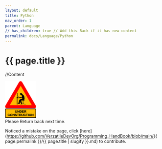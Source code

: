 ```yaml
---
layout: default
title: Python
nav_order: 1
parent: Language
// has_children: true // Add this Back if it has new content
permalink: docs/Language/Python
---
```


{{ page.title }}
======================

//Content

<!-- https://pngimg.com/image/50755 Image Source (Unmodified)-->
<img src="/images/under_construction.png" alt="Header" style="width:20%;">
<br>
Please Return back next time.

Noticed a mistake on the page, click [here](https://github.com/VerzatileDevOrg/Programming_HandBook/blob/main/{{ page.permalink }}/{{ page.title | slugify }}.md) to contribute.

<br>

<br>